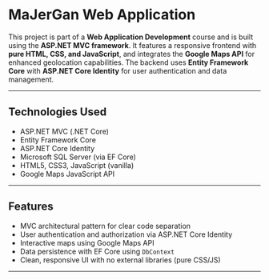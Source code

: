 
# MaJerGan Web Application

This project is part of a **Web Application Development** course and is built using the **ASP.NET MVC framework**. It features a responsive frontend with **pure HTML, CSS, and JavaScript**, and integrates the **Google Maps API** for enhanced geolocation capabilities. The backend uses **Entity Framework Core** with **ASP.NET Core Identity** for user authentication and data management.

---

## Technologies Used

- ASP.NET MVC (.NET Core)
- Entity Framework Core
- ASP.NET Core Identity
- Microsoft SQL Server (via EF Core)
- HTML5, CSS3, JavaScript (vanilla)
- Google Maps JavaScript API

---

## Features

- MVC architectural pattern for clear code separation
- User authentication and authorization via ASP.NET Core Identity
- Interactive maps using Google Maps API
- Data persistence with EF Core using `DbContext`
- Clean, responsive UI with no external libraries (pure CSS/JS)

---
